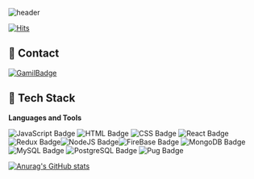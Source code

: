 ![header](https://capsule-render.vercel.app/api?type=waving&color=9999FF&height=300&section=header&text=Welcome!%20👋&fontSize=90)

[![Hits](https://hits.seeyoufarm.com/api/count/incr/badge.svg?url=https%3A%2F%2Fgithub.com%2Fbr12345678&count_bg=%2379C83D&title_bg=%23555555&icon=&icon_color=%23E7E7E7&title=hits&edge_flat=false)](https://hits.seeyoufarm.com)
## 📧 Contact
 [![GamilBadge](http://img.shields.io/badge/-mystyle730@gmail.com-EA4335?style=flat-square&logo=Gmail&logoColor=white&link=mailto:mystyle730@gmail.com)](mailto:mystyle730@gmail.com)

## 🦾 Tech Stack 
__Languages and Tools__

![JavaScript Badge](https://img.shields.io/badge/JavaScript-F7DF1E?style=flat-square&logo=JavaScript&logoColor=black) ![HTML Badge](https://img.shields.io/badge/HTML-E34F26?style=flat-square&logo=HTML5&logoColor=white) ![CSS Badge](https://img.shields.io/badge/CSS-1572B6?style=flat-square&logo=CSS3&logoColor=white) ![React Badge](https://img.shields.io/badge/React.js-61DAFB?style=flat-square&logo=React&logoColor=white) ![Redux Badge](https://img.shields.io/badge/Redux-764ABC?style=flat-square&logo=Redux&logoColor=black)![NodeJS Badge](https://img.shields.io/badge/Node.js-339933?style=flat-square&logo=Node.js&logoColor=white)![FireBase Badge](https://img.shields.io/badge/Firebase-FFCA28?style=flat-square&logo=Firebase&logoColor=black) ![MongoDB Badge](https://img.shields.io/badge/MongoDB-47A248?style=flat-square&logo=MongoDB&logoColor=black) ![MySQL Badge](https://img.shields.io/badge/MySQL-4479A1?style=flat-square&logo=MySQL&logoColor=white) ![PostgreSQL Badge](https://img.shields.io/badge/PostgreSQL-4169E1?style=flat-square&logo=PostgreSQL&logoColor=white) ![Pug Badge](https://img.shields.io/badge/Pug-A86454?style=flat-square&logo=Pug&logoColor=black)

[![Anurag's GitHub stats](https://github-readme-stats.vercel.app/api?username=br12345678)](https://github.com/br12345678)



